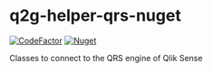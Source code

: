 # q2g-helper-qrs-nuget
[![CodeFactor](https://www.codefactor.io/repository/github/q2g/q2g-helper-qrs-nuget/badge)](https://www.codefactor.io/repository/github/q2g/q2g-helper-qrs-nuget)
[![Nuget](https://img.shields.io/nuget/v/Q2gHelperQrs.svg)](https://www.nuget.org/packages/Q2gHelperQrs)

Classes to connect to the QRS engine of Qlik Sense
